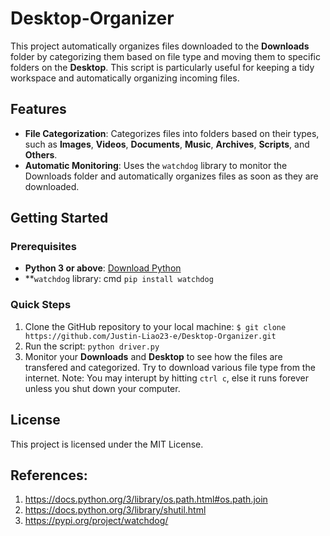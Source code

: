 # Desktop-Organizer
This project automatically organizes files downloaded to the **Downloads** folder by categorizing them based on file type and moving them to specific folders on the **Desktop**. This script is particularly useful for keeping a tidy workspace and automatically organizing incoming files.

## Features

- **File Categorization**: Categorizes files into folders based on their types, such as **Images**, **Videos**, **Documents**, **Music**, **Archives**, **Scripts**, and **Others**.
- **Automatic Monitoring**: Uses the `watchdog` library to monitor the Downloads folder and automatically organizes files as soon as they are downloaded.

## Getting Started

### Prerequisites

- **Python 3 or above**: [Download Python](https://www.python.org/downloads/)
- **`watchdog` library: cmd `pip install watchdog`

### Quick Steps

1. Clone the GitHub repository to your local machine:
`$ git clone https://github.com/Justin-Liao23-e/Desktop-Organizer.git`
2. Run the script:
`python driver.py`
3. Monitor your **Downloads** and **Desktop** to see how the files are transfered and categorized. Try to download various file type from the internet.
Note: You may interupt by hitting `ctrl c`, else it runs forever unless you shut down your computer.

## License

This project is licensed under the MIT License.

## References:

1. https://docs.python.org/3/library/os.path.html#os.path.join
2. https://docs.python.org/3/library/shutil.html
3. https://pypi.org/project/watchdog/
